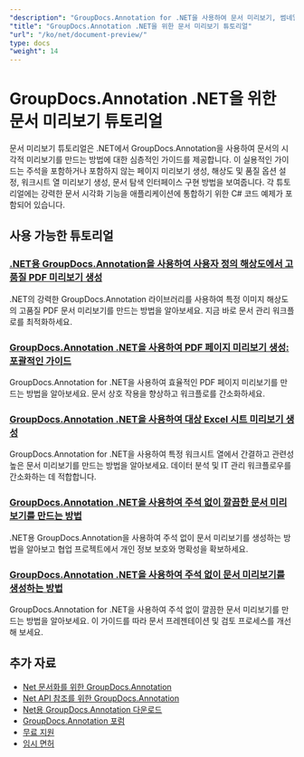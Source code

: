 ```yaml
---
"description": "GroupDocs.Annotation for .NET을 사용하여 문서 미리보기, 썸네일, 시각적 표현을 생성하는 방법에 대한 전체 튜토리얼입니다."
"title": "GroupDocs.Annotation .NET을 위한 문서 미리보기 튜토리얼"
"url": "/ko/net/document-preview/"
type: docs
"weight": 14
---
```


# GroupDocs.Annotation .NET을 위한 문서 미리보기 튜토리얼

문서 미리보기 튜토리얼은 .NET에서 GroupDocs.Annotation을 사용하여 문서의 시각적 미리보기를 만드는 방법에 대한 심층적인 가이드를 제공합니다. 이 실용적인 가이드는 주석을 포함하거나 포함하지 않는 페이지 미리보기 생성, 해상도 및 품질 옵션 설정, 워크시트 열 미리보기 생성, 문서 탐색 인터페이스 구현 방법을 보여줍니다. 각 튜토리얼에는 강력한 문서 시각화 기능을 애플리케이션에 통합하기 위한 C# 코드 예제가 포함되어 있습니다.

## 사용 가능한 튜토리얼

### [.NET용 GroupDocs.Annotation을 사용하여 사용자 정의 해상도에서 고품질 PDF 미리보기 생성](./generate-pdf-previews-custom-resolutions-groupdocs/)
.NET의 강력한 GroupDocs.Annotation 라이브러리를 사용하여 특정 이미지 해상도의 고품질 PDF 문서 미리보기를 만드는 방법을 알아보세요. 지금 바로 문서 관리 워크플로를 최적화하세요.

### [GroupDocs.Annotation .NET을 사용하여 PDF 페이지 미리보기 생성: 포괄적인 가이드](./generate-pdf-page-previews-groupdocs-annotation-net/)
GroupDocs.Annotation for .NET을 사용하여 효율적인 PDF 페이지 미리보기를 만드는 방법을 알아보세요. 문서 상호 작용을 향상하고 워크플로를 간소화하세요.

### [GroupDocs.Annotation .NET을 사용하여 대상 Excel 시트 미리보기 생성](./groupdocs-annotation-net-create-previews-worksheet-columns/)
GroupDocs.Annotation for .NET을 사용하여 특정 워크시트 열에서 간결하고 관련성 높은 문서 미리보기를 만드는 방법을 알아보세요. 데이터 분석 및 IT 관리 워크플로우를 간소화하는 데 적합합니다.

### [GroupDocs.Annotation .NET을 사용하여 주석 없이 깔끔한 문서 미리 보기를 만드는 방법](./create-document-preview-without-annotations-groupdocs-dotnet/)
.NET용 GroupDocs.Annotation을 사용하여 주석 없이 문서 미리보기를 생성하는 방법을 알아보고 협업 프로젝트에서 개인 정보 보호와 명확성을 확보하세요.

### [GroupDocs.Annotation .NET을 사용하여 주석 없이 문서 미리보기를 생성하는 방법](./groupdocs-annotation-net-document-preview-no-comments/)
GroupDocs.Annotation for .NET을 사용하여 주석 없이 깔끔한 문서 미리보기를 만드는 방법을 알아보세요. 이 가이드를 따라 문서 프레젠테이션 및 검토 프로세스를 개선해 보세요.

## 추가 자료

- [Net 문서화를 위한 GroupDocs.Annotation](https://docs.groupdocs.com/annotation/net/)
- [Net API 참조를 위한 GroupDocs.Annotation](https://reference.groupdocs.com/annotation/net/)
- [Net용 GroupDocs.Annotation 다운로드](https://releases.groupdocs.com/annotation/net/)
- [GroupDocs.Annotation 포럼](https://forum.groupdocs.com/c/annotation)
- [무료 지원](https://forum.groupdocs.com/)
- [임시 면허](https://purchase.groupdocs.com/temporary-license/)